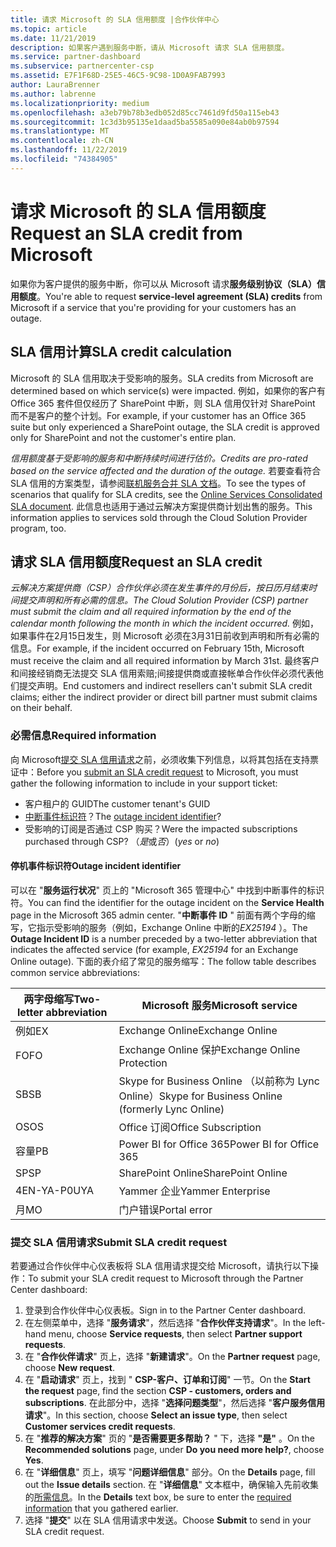 ```yaml
---
title: 请求 Microsoft 的 SLA 信用额度 |合作伙伴中心
ms.topic: article
ms.date: 11/21/2019
description: 如果客户遇到服务中断，请从 Microsoft 请求 SLA 信用额度。
ms.service: partner-dashboard
ms.subservice: partnercenter-csp
ms.assetid: E7F1F68D-25E5-46C5-9C98-1D0A9FAB7993
author: LauraBrenner
ms.author: labrenne
ms.localizationpriority: medium
ms.openlocfilehash: a3eb79b78b3edb052d85cc7461d9fd50a115eb43
ms.sourcegitcommit: 1c3d3b95135e1daad5ba5585a090e84ab0b97594
ms.translationtype: MT
ms.contentlocale: zh-CN
ms.lasthandoff: 11/22/2019
ms.locfileid: "74384905"
---
```

# <a name="request-an-sla-credit-from-microsoft"></a><span data-ttu-id="4e20e-103">请求 Microsoft 的 SLA 信用额度</span><span class="sxs-lookup"><span data-stu-id="4e20e-103">Request an SLA credit from Microsoft</span></span> 

<span data-ttu-id="4e20e-104">如果你为客户提供的服务中断，你可以从 Microsoft 请求**服务级别协议（SLA）信用额度**。</span><span class="sxs-lookup"><span data-stu-id="4e20e-104">You're able to request **service-level agreement (SLA) credits** from Microsoft if a service that you're providing for your customers has an outage.</span></span>

## <a name="sla-credit-calculation"></a><span data-ttu-id="4e20e-105">SLA 信用计算</span><span class="sxs-lookup"><span data-stu-id="4e20e-105">SLA credit calculation</span></span>

<span data-ttu-id="4e20e-106">Microsoft 的 SLA 信用取决于受影响的服务。</span><span class="sxs-lookup"><span data-stu-id="4e20e-106">SLA credits from Microsoft are determined based on which service(s) were impacted.</span></span> <span data-ttu-id="4e20e-107">例如，如果你的客户有 Office 365 套件但仅经历了 SharePoint 中断，则 SLA 信用仅针对 SharePoint 而不是客户的整个计划。</span><span class="sxs-lookup"><span data-stu-id="4e20e-107">For example, if your customer has an Office 365 suite but only experienced a SharePoint outage, the SLA credit is approved only for SharePoint and not the customer's entire plan.</span></span>

<span data-ttu-id="4e20e-108">*信用额度基于受影响的服务和中断持续时间进行估价。*</span><span class="sxs-lookup"><span data-stu-id="4e20e-108">*Credits are pro-rated based on the service affected and the duration of the outage.*</span></span> <span data-ttu-id="4e20e-109">若要查看符合 SLA 信用的方案类型，请参阅[联机服务合并 SLA 文档](http://www.microsoftvolumelicensing.com/DocumentSearch.aspx?Mode=3&DocumentTypeId=37)。</span><span class="sxs-lookup"><span data-stu-id="4e20e-109">To see the types of scenarios that qualify for SLA credits, see the [Online Services Consolidated SLA document](http://www.microsoftvolumelicensing.com/DocumentSearch.aspx?Mode=3&DocumentTypeId=37).</span></span> <span data-ttu-id="4e20e-110">此信息也适用于通过云解决方案提供商计划出售的服务。</span><span class="sxs-lookup"><span data-stu-id="4e20e-110">This information applies to services sold through the Cloud Solution Provider program, too.</span></span>

## <a name="request-an-sla-credit"></a><span data-ttu-id="4e20e-111">请求 SLA 信用额度</span><span class="sxs-lookup"><span data-stu-id="4e20e-111">Request an SLA credit</span></span>

<span data-ttu-id="4e20e-112">*云解决方案提供商（CSP）合作伙伴必须在发生事件的月份后，按日历月结束时间提交声明和所有必需的信息。*</span><span class="sxs-lookup"><span data-stu-id="4e20e-112">*The Cloud Solution Provider (CSP) partner must submit the claim and all required information by the end of the calendar month following the month in which the incident occurred.*</span></span> <span data-ttu-id="4e20e-113">例如，如果事件在2月15日发生，则 Microsoft 必须在3月31日前收到声明和所有必需的信息。</span><span class="sxs-lookup"><span data-stu-id="4e20e-113">For example, if the incident occurred on February 15th, Microsoft must receive the claim and all required information by March 31st.</span></span> <span data-ttu-id="4e20e-114">最终客户和间接经销商无法提交 SLA 信用索赔;间接提供商或直接帐单合作伙伴必须代表他们提交声明。</span><span class="sxs-lookup"><span data-stu-id="4e20e-114">End customers and indirect resellers can't submit SLA credit claims; either the indirect provider or direct bill partner must submit claims on their behalf.</span></span>

### <a name="required-information"></a><span data-ttu-id="4e20e-115">必需信息</span><span class="sxs-lookup"><span data-stu-id="4e20e-115">Required information</span></span>

<span data-ttu-id="4e20e-116">向 Microsoft[提交 SLA 信用请求](#submit-sla-credit-request)之前，必须收集下列信息，以将其包括在支持票证中：</span><span class="sxs-lookup"><span data-stu-id="4e20e-116">Before you [submit an SLA credit request](#submit-sla-credit-request) to Microsoft, you must gather the following information to include in your support ticket:</span></span>

- <span data-ttu-id="4e20e-117">客户租户的 GUID</span><span class="sxs-lookup"><span data-stu-id="4e20e-117">The customer tenant's GUID</span></span>
- <span data-ttu-id="4e20e-118">[中断事件标识符](#outage-incident-identifier)？</span><span class="sxs-lookup"><span data-stu-id="4e20e-118">The [outage incident identifier](#outage-incident-identifier)?</span></span>
- <span data-ttu-id="4e20e-119">受影响的订阅是否通过 CSP 购买？</span><span class="sxs-lookup"><span data-stu-id="4e20e-119">Were the impacted subscriptions purchased through CSP?</span></span> <span data-ttu-id="4e20e-120">（*是*或*否*）</span><span class="sxs-lookup"><span data-stu-id="4e20e-120">(*yes* or *no*)</span></span>

#### <a name="outage-incident-identifier"></a><span data-ttu-id="4e20e-121">停机事件标识符</span><span class="sxs-lookup"><span data-stu-id="4e20e-121">Outage incident identifier</span></span>

<span data-ttu-id="4e20e-122">可以在 "**服务运行状况**" 页上的 "Microsoft 365 管理中心" 中找到中断事件的标识符。</span><span class="sxs-lookup"><span data-stu-id="4e20e-122">You can find the identifier for the outage incident on the **Service Health** page in the Microsoft 365 admin center.</span></span> <span data-ttu-id="4e20e-123">"**中断事件 ID** " 前面有两个字母的缩写，它指示受影响的服务（例如，Exchange Online 中断的*EX25194* ）。</span><span class="sxs-lookup"><span data-stu-id="4e20e-123">The **Outage Incident ID** is a number preceded by a two-letter abbreviation that indicates the affected service (for example, *EX25194* for an Exchange Online outage).</span></span> <span data-ttu-id="4e20e-124">下面的表介绍了常见的服务缩写：</span><span class="sxs-lookup"><span data-stu-id="4e20e-124">The follow table describes common service abbreviations:</span></span>

| <span data-ttu-id="4e20e-125">两字母缩写</span><span class="sxs-lookup"><span data-stu-id="4e20e-125">Two-letter abbreviation</span></span> | <span data-ttu-id="4e20e-126">Microsoft 服务</span><span class="sxs-lookup"><span data-stu-id="4e20e-126">Microsoft service</span></span> |
| ----------------------- | ----------------- |
| <span data-ttu-id="4e20e-127">例如</span><span class="sxs-lookup"><span data-stu-id="4e20e-127">EX</span></span> | <span data-ttu-id="4e20e-128">Exchange Online</span><span class="sxs-lookup"><span data-stu-id="4e20e-128">Exchange Online</span></span> |
| <span data-ttu-id="4e20e-129">FO</span><span class="sxs-lookup"><span data-stu-id="4e20e-129">FO</span></span> | <span data-ttu-id="4e20e-130">Exchange Online 保护</span><span class="sxs-lookup"><span data-stu-id="4e20e-130">Exchange Online Protection</span></span> |
| <span data-ttu-id="4e20e-131">SB</span><span class="sxs-lookup"><span data-stu-id="4e20e-131">SB</span></span> | <span data-ttu-id="4e20e-132">Skype for Business Online （以前称为 Lync Online）</span><span class="sxs-lookup"><span data-stu-id="4e20e-132">Skype for Business Online (formerly Lync Online)</span></span> |
| <span data-ttu-id="4e20e-133">OS</span><span class="sxs-lookup"><span data-stu-id="4e20e-133">OS</span></span> | <span data-ttu-id="4e20e-134">Office 订阅</span><span class="sxs-lookup"><span data-stu-id="4e20e-134">Office Subscription</span></span> |
| <span data-ttu-id="4e20e-135">容量</span><span class="sxs-lookup"><span data-stu-id="4e20e-135">PB</span></span> | <span data-ttu-id="4e20e-136">Power BI for Office 365</span><span class="sxs-lookup"><span data-stu-id="4e20e-136">Power BI for Office 365</span></span> |
| <span data-ttu-id="4e20e-137">SP</span><span class="sxs-lookup"><span data-stu-id="4e20e-137">SP</span></span> | <span data-ttu-id="4e20e-138">SharePoint Online</span><span class="sxs-lookup"><span data-stu-id="4e20e-138">SharePoint Online</span></span> |
| <span data-ttu-id="4e20e-139">4EN-YA-P0U</span><span class="sxs-lookup"><span data-stu-id="4e20e-139">YA</span></span> | <span data-ttu-id="4e20e-140">Yammer 企业</span><span class="sxs-lookup"><span data-stu-id="4e20e-140">Yammer Enterprise</span></span> |
| <span data-ttu-id="4e20e-141">月</span><span class="sxs-lookup"><span data-stu-id="4e20e-141">MO</span></span> | <span data-ttu-id="4e20e-142">门户错误</span><span class="sxs-lookup"><span data-stu-id="4e20e-142">Portal error</span></span> |

### <a name="submit-sla-credit-request"></a><span data-ttu-id="4e20e-143">提交 SLA 信用请求</span><span class="sxs-lookup"><span data-stu-id="4e20e-143">Submit SLA credit request</span></span>

<span data-ttu-id="4e20e-144">若要通过合作伙伴中心仪表板将 SLA 信用请求提交给 Microsoft，请执行以下操作：</span><span class="sxs-lookup"><span data-stu-id="4e20e-144">To submit your SLA credit request to Microsoft through the Partner Center dashboard:</span></span>

1. <span data-ttu-id="4e20e-145">登录到合作伙伴中心仪表板。</span><span class="sxs-lookup"><span data-stu-id="4e20e-145">Sign in to the Partner Center dashboard.</span></span>
2. <span data-ttu-id="4e20e-146">在左侧菜单中，选择 "**服务请求**"，然后选择 "**合作伙伴支持请求**"。</span><span class="sxs-lookup"><span data-stu-id="4e20e-146">In the left-hand menu, choose **Service requests**, then select **Partner support requests**.</span></span>
3. <span data-ttu-id="4e20e-147">在 "**合作伙伴请求**" 页上，选择 "**新建请求**"。</span><span class="sxs-lookup"><span data-stu-id="4e20e-147">On the **Partner request** page, choose **New request**.</span></span>
4. <span data-ttu-id="4e20e-148">在 "**启动请求**" 页上，找到 " **CSP-客户、订单和订阅**" 一节。</span><span class="sxs-lookup"><span data-stu-id="4e20e-148">On the **Start the request** page, find the section **CSP - customers, orders and subscriptions**.</span></span> <span data-ttu-id="4e20e-149">在此部分中，选择 "**选择问题类型**"，然后选择 "**客户服务信用请求**"。</span><span class="sxs-lookup"><span data-stu-id="4e20e-149">In this section, choose **Select an issue type**, then select **Customer services credit requests**.</span></span>
5. <span data-ttu-id="4e20e-150">在 "**推荐的解决方案**" 页的 "**是否需要更多帮助？** " 下，选择 **"是"** 。</span><span class="sxs-lookup"><span data-stu-id="4e20e-150">On the **Recommended solutions** page, under **Do you need more help?**, choose **Yes**.</span></span>
6. <span data-ttu-id="4e20e-151">在 "**详细信息**" 页上，填写 "**问题详细信息**" 部分。</span><span class="sxs-lookup"><span data-stu-id="4e20e-151">On the **Details** page, fill out the **Issue details** section.</span></span> <span data-ttu-id="4e20e-152">在 "**详细信息**" 文本框中，确保输入先前收集的[所需信息](#required-information)。</span><span class="sxs-lookup"><span data-stu-id="4e20e-152">In the **Details** text box, be sure to enter the [required information](#required-information) that you gathered earlier.</span></span>
7. <span data-ttu-id="4e20e-153">选择 "**提交**" 以在 SLA 信用请求中发送。</span><span class="sxs-lookup"><span data-stu-id="4e20e-153">Choose **Submit** to send in your SLA credit request.</span></span>
